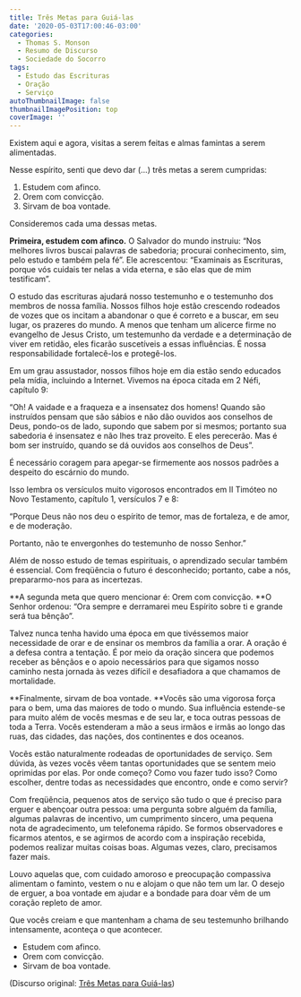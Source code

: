 ```yaml
---
title: Três Metas para Guiá-las
date: '2020-05-03T17:00:46-03:00'
categories:
  - Thomas S. Monson
  - Resumo de Discurso
  - Sociedade do Socorro
tags:
  - Estudo das Escrituras
  - Oração
  - Serviço
autoThumbnailImage: false
thumbnailImagePosition: top
coverImage: ''
---
```

Existem aqui e agora, visitas a serem feitas e almas famintas a serem alimentadas. 

Nesse espírito, senti que devo dar (...) três metas a serem cumpridas:

1. Estudem com afinco.
2. Orem com convicção.
3. Sirvam de boa vontade.

Consideremos cada uma dessas metas. 

**Primeira, estudem com afinco.** O Salvador do mundo instruiu: “Nos melhores livros buscai palavras de sabedoria; procurai conhecimento, sim, pelo estudo e também pela fé”. Ele acrescentou: “Examinais as Escrituras, porque vós cuidais ter nelas a vida eterna, e são elas que de mim testificam”.

O estudo das escrituras ajudará nosso testemunho e o testemunho dos membros de nossa família. Nossos filhos hoje estão crescendo rodeados de vozes que os incitam a abandonar o que é correto e a buscar, em seu lugar, os prazeres do mundo. A menos que tenham um alicerce firme no evangelho de Jesus Cristo, um testemunho da verdade e a determinação de viver em retidão, eles ficarão suscetíveis a essas influências. É nossa responsabilidade fortalecê-los e protegê-los.

Em um grau assustador, nossos filhos hoje em dia estão sendo educados pela mídia, incluindo a Internet. Vivemos na época citada em 2 Néfi, capítulo 9:

“Oh! A vaidade e a fraqueza e a insensatez dos homens! Quando são instruídos pensam que são sábios e não dão ouvidos aos conselhos de Deus, pondo-os de lado, supondo que sabem por si mesmos; portanto sua sabedoria é insensatez e não lhes traz proveito. E eles perecerão. Mas é bom ser instruído, quando se dá ouvidos aos conselhos de Deus”.

É necessário coragem para apegar-se firmemente aos nossos padrões a despeito do escárnio do mundo.

Isso lembra os versículos muito vigorosos encontrados em II Timóteo no Novo Testamento, capítulo 1, versículos 7 e 8:

“Porque Deus não nos deu o espírito de temor, mas de fortaleza, e de amor, e de moderação.

Portanto, não te envergonhes do testemunho de nosso Senhor.”

Além de nosso estudo de temas espirituais, o aprendizado secular também é essencial. Com freqüência o futuro é desconhecido; portanto, cabe a nós, prepararmo-nos para as incertezas. 

**A segunda meta que quero mencionar é: Orem com convicção. **O Senhor ordenou: “Ora sempre e derramarei meu Espírito sobre ti e grande será tua bênção”.

Talvez nunca tenha havido uma época em que tivéssemos maior necessidade de orar e de ensinar os membros da família a orar. A oração é a defesa contra a tentação. É por meio da oração sincera que podemos receber as bênçãos e o apoio necessários para que sigamos nosso caminho nesta jornada às vezes difícil e desafiadora a que chamamos de mortalidade.

**Finalmente, sirvam de boa vontade. **Vocês são uma vigorosa força para o bem, uma das maiores de todo o mundo. Sua influência estende-se para muito além de vocês mesmas e de seu lar, e toca outras pessoas de toda a Terra. Vocês estenderam a mão a seus irmãos e irmãs ao longo das ruas, das cidades, das nações, dos continentes e dos oceanos.

Vocês estão naturalmente rodeadas de oportunidades de serviço. Sem dúvida, às vezes vocês vêem tantas oportunidades que se sentem meio oprimidas por elas. Por onde começo? Como vou fazer tudo isso? Como escolher, dentre todas as necessidades que encontro, onde e como servir?

Com freqüência, pequenos atos de serviço são tudo o que é preciso para erguer e abençoar outra pessoa: uma pergunta sobre alguém da família, algumas palavras de incentivo, um cumprimento sincero, uma pequena nota de agradecimento, um telefonema rápido. Se formos observadores e ficarmos atentos, e se agirmos de acordo com a inspiração recebida, podemos realizar muitas coisas boas. Algumas vezes, claro, precisamos fazer mais.

Louvo aquelas que, com cuidado amoroso e preocupação compassiva alimentam o faminto, vestem o nu e alojam o que não tem um lar. O desejo de erguer, a boa vontade em ajudar e a bondade para doar vêm de um coração repleto de amor. 

Que vocês creiam e que mantenham a chama de seu testemunho brilhando intensamente, aconteça o que acontecer.



* Estudem com afinco.
* Orem com convicção.
* Sirvam de boa vontade.



(Discurso original: [Três Metas para Guiá-las](https://www.churchofjesuschrist.org/study/general-conference/2007/10/three-goals-to-guide-you?lang=por))
